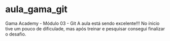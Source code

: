 # aula_gama_git
Gama Academy - Módulo 03 - Git
A aula está sendo excelente!!! No ínicio tive um pouco de dificulade, mas após treinar e pesquisar consegui finalizar o desafio. 
